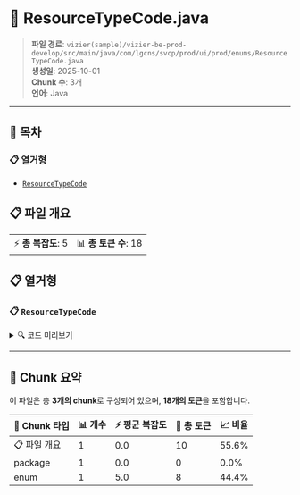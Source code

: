 # 📄 ResourceTypeCode.java

> **파일 경로**: `vizier(sample)/vizier-be-prod-develop/src/main/java/com/lgcns/svcp/prod/ui/prod/enums/ResourceTypeCode.java`  
> **생성일**: 2025-10-01  
> **Chunk 수**: 3개  
> **언어**: Java
---

## 📑 목차

### 📋 열거형
- [`ResourceTypeCode`](#enum-resourcetypecode)


## 📋 파일 개요

| | |
|--|--|
| ⚡ **총 복잡도**: 5 | 📊 **총 토큰 수**: 18 |





## 📋 열거형

### <a id="enum-resourcetypecode"></a>📋 `ResourceTypeCode`


<details>
<summary>🔍 코드 미리보기</summary>

```java
public enum ResourceTypeCode {
    BE,
    RE,
    SE
}...
```

**Chunk 정보**
- 🆔 **ID**: `8c1714666c32`
- 📍 **라인**: 3-3

</details>

---



## 🧩 Chunk 요약

이 파일은 총 **3개의 chunk**로 구성되어 있으며, **18개의 토큰**을 포함합니다.

| 🧩 Chunk 타입 | 📊 개수 | ⚡ 평균 복잡도 | 📝 총 토큰 | 📈 비율 |
|---------------|--------|-------------|----------|--------|
| 📋 파일 개요 | 1 | 0.0 | 10 | 55.6% |
| package | 1 | 0.0 | 0 | 0.0% |
| enum | 1 | 5.0 | 8 | 44.4% |

